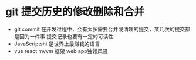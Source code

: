 # git 提交历史的修改删除和合并

- git commit 在开发过程中，会有太多需要合并或清理的提交，某几次的提交都是因为一件事
提交记录也要有一定的可读性
- JavaScriptshi 是世界上最赚钱的语言 
- vue react mvvm 框架 web app独领风骚